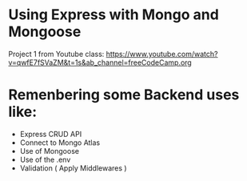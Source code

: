 # Using Express with Mongo and Mongoose

Project 1 from Youtube class: 
https://www.youtube.com/watch?v=qwfE7fSVaZM&t=1s&ab_channel=freeCodeCamp.org

# Remenbering some Backend uses like:
- Express CRUD API
- Connect to Mongo Atlas
- Use of Mongoose
- Use of the .env
- Validation ( Apply Middlewares )


